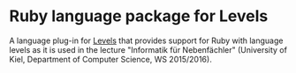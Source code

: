 # Ruby language package for Levels

A language plug-in for [Levels](https://github.com/lakrme/atom-levels) that provides support for Ruby with language levels as it is used in the lecture "Informatik für Nebenfächler" (University of Kiel, Department of Computer Science, WS 2015/2016).
